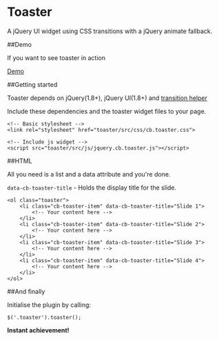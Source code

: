 Toaster
=======

A jQuery UI widget using CSS transitions with a jQuery animate fallback.

##Demo

If you want to see toaster in action

[Demo][ref1]

##Getting started

Toaster depends on jQuery(1.8+), jQuery UI(1.8+) and [transition helper][ref2]

Include these dependencies and the toaster widget files to your page.

	<!-- Basic stylesheet -->
	<link rel="stylesheet" href="toaster/src/css/cb.toaster.css">

	<!-- Include js widget -->
	<script src="toaster/src/js/jquery.cb.toaster.js"></script>

##HTML

All you need is a list and a data attribute and you're done.

`data-cb-toaster-title` - Holds the display title for the slide.

	<ol class="toaster">
		<li class="cb-toaster-item" data-cb-toaster-title="Slide 1">			
			<!-- Your content here -->
		</li>
		<li class="cb-toaster-item" data-cb-toaster-title="Slide 2">			
			<!-- Your content here -->
		</li>
		<li class="cb-toaster-item" data-cb-toaster-title="Slide 3">			
			<!-- Your content here -->
		</li>
		<li class="cb-toaster-item" data-cb-toaster-title="Slide 4">			
			<!-- Your content here -->
		</li>
	</ol>

##And finally

Initialise the plugin by calling:

	$('.toaster').toaster();

**Instant achievement!**


[ref1]:http://demo.iambacon.co.uk/toaster/demo
[ref2]:https://github.com/iambacon/transition-helper
